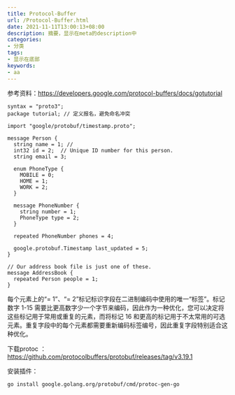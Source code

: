 ```yaml
---
title: Protocol-Buffer
url: /Protocol-Buffer.html
date: 2021-11-11T13:00:13+08:00
description: 摘要，显示在meta的description中
categories:
- 分类
tags:
- 显示在底部
keywords:
- aa
---
```


参考资料：https://developers.google.com/protocol-buffers/docs/gotutorial

```protocolbuffer
syntax = "proto3";
package tutorial; // 定义报名，避免命名冲突

import "google/protobuf/timestamp.proto";

message Person {
  string name = 1; // 
  int32 id = 2;  // Unique ID number for this person.
  string email = 3;

  enum PhoneType {
    MOBILE = 0;
    HOME = 1;
    WORK = 2;
  }

  message PhoneNumber {
    string number = 1;
    PhoneType type = 2;
  }

  repeated PhoneNumber phones = 4;

  google.protobuf.Timestamp last_updated = 5;
}

// Our address book file is just one of these.
message AddressBook {
  repeated Person people = 1;
}
```
每个元素上的“= 1”、“= 2”标记标识字段在二进制编码中使用的唯一“标签”。标记数字 1-15 需要比更高数字少一个字节来编码，因此作为一种优化，您可以决定将这些标记用于常用或重复的元素，而将标记 16 和更高的标记用于不太常用的可选元素。重复字段中的每个元素都需要重新编码标签编号，因此重复字段特别适合这种优化。


下载protoc ：https://github.com/protocolbuffers/protobuf/releases/tag/v3.19.1

安装插件：
```
go install google.golang.org/protobuf/cmd/protoc-gen-go
```